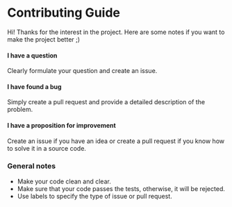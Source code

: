 # Contributing Guide

Hi! Thanks for the interest in the project. Here are some notes if you want to make the project better ;)

#### I have a question
Clearly formulate your question and create an issue.

#### I have found a bug
Simply create a pull request and provide a detailed description of the problem.

#### I have a proposition for improvement
Create an issue if you have an idea or create a pull request if you know how to solve it in a source code.

### General notes
- Make your code clean and clear.
- Make sure that your code passes the tests, otherwise, it will be rejected.
- Use labels to specify the type of issue or pull request.
